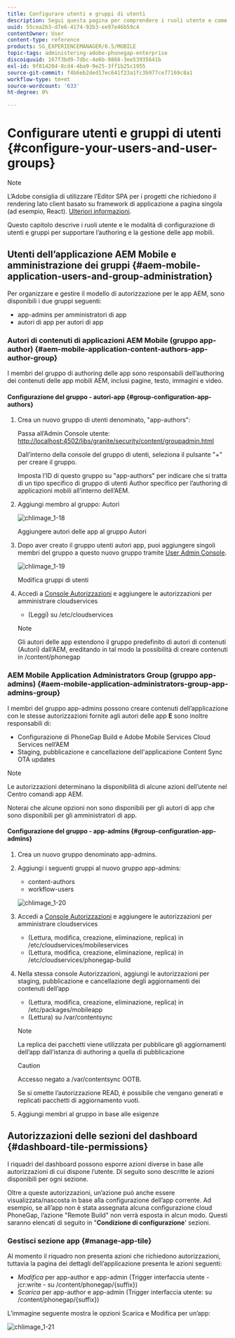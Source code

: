 ```yaml
---
title: Configurare utenti e gruppi di utenti
description: Segui questa pagina per comprendere i ruoli utente e come configurare utenti e gruppi per supportare l’authoring e la gestione delle app mobili.
uuid: 55cea2b3-d7e6-4174-92b3-ee97e46b59c4
contentOwner: User
content-type: reference
products: SG_EXPERIENCEMANAGER/6.5/MOBILE
topic-tags: administering-adobe-phonegap-enterprise
discoiquuid: 167f3bd9-7dbc-4e6b-9868-3ee53935641b
exl-id: 9f814204-8cd4-4ba9-9e25-3ff1b25c1955
source-git-commit: f4b6eb2ded17ec641f23a1fc3b977ce77169c8a1
workflow-type: tm+mt
source-wordcount: '633'
ht-degree: 0%

---
```


# Configurare utenti e gruppi di utenti {#configure-your-users-and-user-groups}

>[!NOTE]
>
>L’Adobe consiglia di utilizzare l’Editor SPA per i progetti che richiedono il rendering lato client basato su framework di applicazione a pagina singola (ad esempio, React). [Ulteriori informazioni](/help/sites-developing/spa-overview.md).

Questo capitolo descrive i ruoli utente e le modalità di configurazione di utenti e gruppi per supportare l’authoring e la gestione delle app mobili.

## Utenti dell’applicazione AEM Mobile e amministrazione dei gruppi {#aem-mobile-application-users-and-group-administration}

Per organizzare e gestire il modello di autorizzazione per le app AEM, sono disponibili i due gruppi seguenti:

* app-admins per amministratori di app
* autori di app per autori di app

### Autori di contenuti di applicazioni AEM Mobile (gruppo app-author) {#aem-mobile-application-content-authors-app-author-group}

I membri del gruppo di authoring delle app sono responsabili dell’authoring dei contenuti delle app mobili AEM, inclusi pagine, testo, immagini e video.

#### Configurazione del gruppo - autori-app {#group-configuration-app-authors}

1. Crea un nuovo gruppo di utenti denominato, &quot;app-authors&quot;:

   Passa all’Admin Console utente: [http://localhost:4502/libs/granite/security/content/groupadmin.html](http://localhost:4502/libs/granite/security/content/groupadmin.html)

   Dall’interno della console del gruppo di utenti, seleziona il pulsante &quot;+&quot; per creare il gruppo.

   Imposta l’ID di questo gruppo su &quot;app-authors&quot; per indicare che si tratta di un tipo specifico di gruppo di utenti Author specifico per l’authoring di applicazioni mobili all’interno dell’AEM.

1. Aggiungi membro al gruppo: Autori

   ![chlimage_1-18](assets/chlimage_1-18.png)

   Aggiungere autori delle app al gruppo Autori

1. Dopo aver creato il gruppo utenti autori app, puoi aggiungere singoli membri del gruppo a questo nuovo gruppo tramite [User Admin Console](http://localhost:4502/libs/granite/security/content/useradmin.md).

   ![chlimage_1-19](assets/chlimage_1-19.png)

   Modifica gruppi di utenti

1. Accedi a [Console Autorizzazioni](http://localhost:4502/useradmin) e aggiungere le autorizzazioni per amministrare cloudservices

   * (Leggi) su /etc/cloudservices
   >[!NOTE]
   >
   >Gli autori delle app estendono il gruppo predefinito di autori di contenuti (Autori) dall’AEM, ereditando in tal modo la possibilità di creare contenuti in /content/phonegap

### AEM Mobile Application Administrators Group (gruppo app-admins) {#aem-mobile-application-administrators-group-app-admins-group}

I membri del gruppo app-admins possono creare contenuti dell’applicazione con le stesse autorizzazioni fornite agli autori delle app **E** sono inoltre responsabili di:

* Configurazione di PhoneGap Build e Adobe Mobile Services Cloud Services nell’AEM
* Staging, pubblicazione e cancellazione dell&#39;applicazione Content Sync OTA updates

>[!NOTE]
>
>Le autorizzazioni determinano la disponibilità di alcune azioni dell’utente nel Centro comandi app AEM.
>
>Noterai che alcune opzioni non sono disponibili per gli autori di app che sono disponibili per gli amministratori di app.

#### Configurazione del gruppo - app-admins {#group-configuration-app-admins}

1. Crea un nuovo gruppo denominato app-admins.
1. Aggiungi i seguenti gruppi al nuovo gruppo app-admins:

   * content-authors
   * workflow-users

   ![chlimage_1-20](assets/chlimage_1-20.png)

1. Accedi a [Console Autorizzazioni](http://localhost:4502/useradmin) e aggiungere le autorizzazioni per amministrare cloudservices

   * (Lettura, modifica, creazione, eliminazione, replica) in /etc/cloudservices/mobileservices
   * (Lettura, modifica, creazione, eliminazione, replica) in /etc/cloudservices/phonegap-build

1. Nella stessa console Autorizzazioni, aggiungi le autorizzazioni per staging, pubblicazione e cancellazione degli aggiornamenti dei contenuti dell’app

   * (Lettura, modifica, creazione, eliminazione, replica) in /etc/packages/mobileapp
   * (Lettura) su /var/contentsync

   >[!NOTE]
   >
   >La replica dei pacchetti viene utilizzata per pubblicare gli aggiornamenti dell’app dall’istanza di authoring a quella di pubblicazione

   >[!CAUTION]
   >
   >Accesso negato a /var/contentsync OOTB.
   >
   >Se si omette l’autorizzazione READ, è possibile che vengano generati e replicati pacchetti di aggiornamento vuoti.

1. Aggiungi membri al gruppo in base alle esigenze

## Autorizzazioni delle sezioni del dashboard {#dashboard-tile-permissions}

I riquadri del dashboard possono esporre azioni diverse in base alle autorizzazioni di cui dispone l’utente. Di seguito sono descritte le azioni disponibili per ogni sezione.

Oltre a queste autorizzazioni, un’azione può anche essere visualizzata/nascosta in base alla configurazione dell’app corrente. Ad esempio, se all’app non è stata assegnata alcuna configurazione cloud PhoneGap, l’azione &quot;Remote Build&quot; non verrà esposta in alcun modo. Questi saranno elencati di seguito in &quot;**Condizione di configurazione**&#39; sezioni.

### Gestisci sezione app {#manage-app-tile}

Al momento il riquadro non presenta azioni che richiedono autorizzazioni, tuttavia la pagina dei dettagli dell’applicazione presenta le azioni seguenti:

* *Modifica* per app-author e app-admin (Trigger interfaccia utente - jcr:write - su /content/phonegap/{suffix})
* *Scarica* per app-author e app-admin (Trigger interfaccia utente: su /content/phonegap/{suffix})

L’immagine seguente mostra le opzioni Scarica e Modifica per un’app:

![chlimage_1-21](assets/chlimage_1-21.png)
